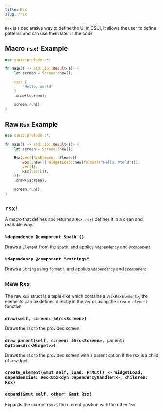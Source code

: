 ```yaml
---
title: Rsx
slug: /rsx
---
```


`Rsx` is a declarative way to define the UI in OSUI, it allows the user to define patterns and can use them later in the code.

## Macro `rsx!` Example

```rust
use osui::prelude::*;

fn main() -> std::io::Result<()> {
    let screen = Screen::new();

    rsx! {
        "Hello, World"
    }
    .draw(&screen);

    screen.run()
}
```

## Raw `Rsx` Example

```rust
use osui::prelude::*;

fn main() -> std::io::Result<()> {
    let screen = Screen::new();

    Rsx(vec![RsxElement::Element(
        Box::new(|| WidgetLoad::new(format!("Hello, World"))),
        vec![],
        Rsx(vec![]),
    )])
    .draw(&screen);

    screen.run()
}
```

## `rsx!`

A macro that defines and returns a `Rsx`, `rsx!` defines it in a clean and readable way.

### `%dependency @component $path {}`

Draws a `Element` from the `$path`, and applies `%dependency` and `@component`

### `%dependency @component "<string>"`

Draws a `String` using `format!`, and applies `%dependency` and `@component`

## Raw `Rsx`

The raw `Rsx` struct is a tuple-like which contains a `Vec<RsxElement>`, the elements can be defined directly in the `Vec` or using the `create_element` function

### `draw(self, screen: &Arc<Screen>)`

Draws the rsx to the provided screen.

### `draw_parent(self, screen: &Arc<Screen>, parent: Option<Arc<Widget>>)`

Draws the rsx to the provided screen with a parent option if the rsx is a child of a widget.

### `create_element(&mut self, load: FnMut() -> WidgetLoad, dependencies: Vec<Box<dyn DependencyHandler>>, children: Rsx)`

### `expand(&mut self, other: &mut Rsx)`

Expands the current rsx at the current position with the other `Rsx`
